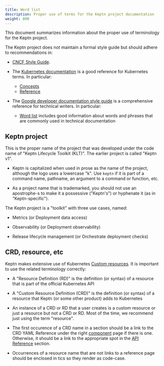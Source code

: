 ```yaml
---
title: Word list
description: Proper use of terms for the Keptn project documentation
weight: 800
---
```


This document summarizes information
about the proper use of terminology for the Keptn project.

The Keptn project does not maintain a formal style guide
but should adhere to recommendations in:

* [CNCF Style Guide](https://github.com/cncf/foundation/blob/main/style-guide.md).

* The [Kubernetes documentation](https://kubernetes.io/docs/home/)
  is a good reference for Kubernetes terms.
   In particular:

  * [Concepts](https://kubernetes.io/docs/concepts/)
  * [Reference](https://kubernetes.io/docs/reference/)

* The [Google developer documentation style guide](https://developers.google.com/style)
  is a comprehensive reference for technical writers.
   In particular:

  * [Word list](https://developers.google.com/style/word-list)
    includes good information about words and phrases
    that are commonly used in technical documentation

## Keptn project

This is the proper name of the project that was developed
under the code name of "Keptn Lifecycle Toolkit (KLT)".
The earlier project is called "Keptn v1".

* Keptn is capitalized when used in prose as the name of the project,
  although the logo uses a lowercase "k".
  Use `keptn` if it is part of a command name, pathname,
  an argument to a command or function, etc.

* As a project name that is trademarked,
  you should not use an apostrophe-s to make it a possessive ("Keptn's")
  or hyphenate it (as in "Keptn-specific").

The Keptn project is a "toolkit" with three use cases, named:

* Metrics (or Deployment data access)

* Observability (or Deployment observability)

* Release lifecycle management (or Orchestrate deployment checks)

## CRD, resource, etc

Keptn makes extensive use of Kubernetes
[Custom resources](https://kubernetes.io/docs/concepts/extend-kubernetes/api-extension/custom-resources/).
It is important to use the related terminology correctly:

* A "Resource Definition (RD)" is the definition (or syntax)
  of a resource that is part of the official Kubernetes API

* A "Custom Resource Definition (CRD)" is the definition
  (or syntax) of a resource that Keptn (or some other product)
  adds to Kubernetes

* An instance of a CRD or RD that a user creates is a custom resource
  or just a resource but not a CRD or RD.
  Most of the time, we recommend just using the term "resource".

* The first occurence of a CRD name in a section should be a link to the
  CRD YAML Reference under the right [component](../../../docs/components)
  page if there is one.
  Otherwise, it should be a link to the appropriate spot in the
  [API Reference](../../../docs/crd-ref)
  section.

* Occurrences of a resource name that are not links to a reference page
  should be enclosed in tics so they render as code-case.
